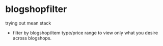 # blogshopfilter
trying out mean stack 
- filter by blogshop/item type/price range to view only what you desire across blogshops. 

